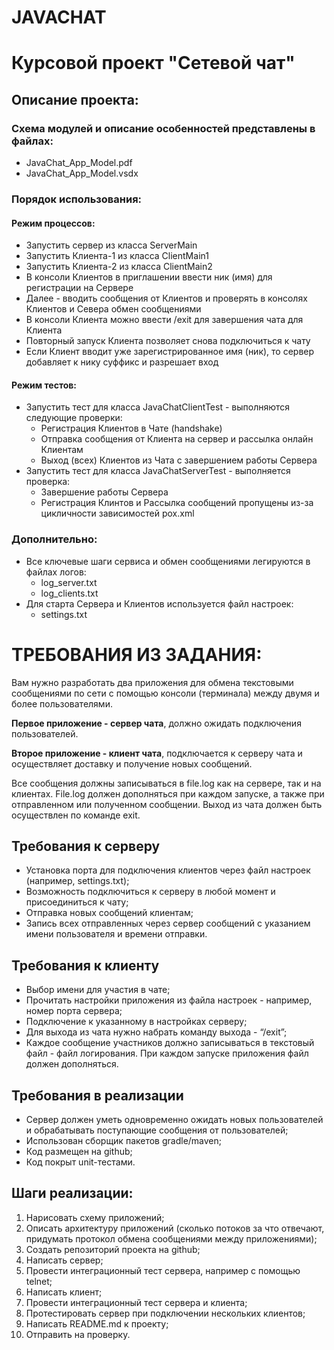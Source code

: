 
# JAVACHAT
# Курсовой проект "Сетевой чат"

## Описание проекта:

### Схема модулей и описание особенностей представлены в файлах:
* JavaChat_App_Model.pdf
* JavaChat_App_Model.vsdx

### Порядок использования:
#### Режим процессов:
* Запустить сервер из класса ServerMain
* Запустить Клиента-1 из класса ClientMain1
* Запустить Клиента-2 из класса ClientMain2
* В консоли Клиентов в приглашении ввести ник (имя) для регистрации на Сервере
* Далее - вводить сообщения от Клиентов и проверять в консолях Клиентов и Севера обмен сообщениями
* В консоли Клиента можно ввести /exit для завершения чата для Клиента
* Повторный запуск Клиента позволяет снова подключиться к чату
* Если Клиент вводит уже зарегистрированное имя (ник), то сервер добавляет к нику суффикс и разрешает вход
#### Режим тестов:
* Запустить тест для класса JavaChatClientTest - выполняются следующие проверки:
  * Регистрация Клиентов в Чате (handshake)
  * Отправка сообщения от Клиента на сервер и рассылка онлайн Клиентам
  * Выход (всех) Клиентов из Чата с завершением работы Сервера 
* Запустить тест для класса JavaChatServerTest - выполняется проверка:
  * Завершение работы Сервера
  * Регистрация Клинтов и Рассылка сообщений пропущены из-за цикличности зависимостей pox.xml

### Дополнительно:
* Все ключевые шаги сервиса и обмен сообщениями легируются в файлах логов:
  * log_server.txt
  * log_clients.txt
* Для старта Сервера и Клиентов используется файл настроек:
  * settings.txt
    

# ТРЕБОВАНИЯ ИЗ ЗАДАНИЯ: 

Вам нужно разработать два приложения для обмена текстовыми сообщениями по сети с помощью консоли (терминала) между двумя и более пользователями.

**Первое приложение - сервер чата**, должно ожидать подключения пользователей.

**Второе приложение - клиент чата**, подключается к серверу чата и осуществляет доставку и получение новых сообщений.

Все сообщения должны записываться в file.log как на сервере, так и на клиентах. File.log должен дополняться при каждом запуске, а также при отправленном или полученном сообщении. Выход из чата должен быть осуществлен по команде exit.

## Требования к серверу

- Установка порта для подключения клиентов через файл настроек (например, settings.txt);
- Возможность подключиться к серверу в любой момент и присоединиться к чату;
- Отправка новых сообщений клиентам;
- Запись всех отправленных через сервер сообщений с указанием имени пользователя и времени отправки.

## Требования к клиенту

- Выбор имени для участия в чате;
- Прочитать настройки приложения из файла настроек - например, номер порта сервера;
- Подключение к указанному в настройках серверу;
- Для выхода из чата нужно набрать команду выхода - “/exit”;
- Каждое сообщение участников должно записываться в текстовый файл - файл логирования. При каждом запуске приложения файл должен дополняться.

## Требования в реализации

- Сервер должен уметь одновременно ожидать новых пользователей и обрабатывать поступающие сообщения от пользователей;
- Использован сборщик пакетов gradle/maven;
- Код размещен на github;
- Код покрыт unit-тестами.

## Шаги реализации:

1. Нарисовать схему приложений;
2. Описать архитектуру приложений (сколько потоков за что отвечают, придумать протокол обмена сообщениями между приложениями);
3. Создать репозиторий проекта на github;
4. Написать сервер;
5. Провести интеграционный тест сервера, например с помощью telnet;
6. Написать клиент;
7. Провести интеграционный тест сервера и клиента;
8. Протестировать сервер при подключении нескольких клиентов;
9. Написать README.md к проекту;
10. Отправить на проверку.